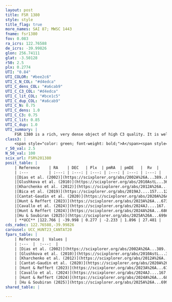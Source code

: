```yaml
---
layout: post
title: FSR 1380
style: style
title_flag: true
more_names: SAI 87; MWSC 1443
fname: fsr1380
fov: 0.083
ra_icrs: 122.76588
de_icrs: -39.99826
glon: 256.74111
glat: -3.50128
r50: 2.5
plx: 0.2774
UTI: "0.84"
UTI_COLOR: "#bee2c6"
UTI_C_N_COL: "#d4edca"
UTI_C_dens_COL: "#a6cab9"
UTI_C_C3_COL: "#d4edca"
UTI_C_lit_COL: "#bce1c5"
UTI_C_dup_COL: "#a6cab9"
UTI_C_N: 0.75
UTI_C_dens: 1.0
UTI_C_C3: 0.75
UTI_C_lit: 0.85
UTI_C_dup: 1.0
UTI_summary: |
    FSR 1380 is a rich, very dense object of high C3 quality. It is well-studied in the literature.
class3: |
    <span style="color: green; font-weight: bold;">A</span><span style="color: #FFC300; font-weight: bold;">B</span>
r_50_val: 2.5
N_50_val: 100
scix_url: FSR%201380
posit_table: |
    | Reference    | RA    | DEC   | Plx  | pmRA  | pmDE   |  Rv  |
    | :---         | :---: | :---: | :---: | :---: | :---: | :---: |
    |[Dias et al. (2002)](https://scixplorer.org/abs/2002A%26A...389..871D) | 122.771 | -39.998 | -- | -2.47 | 4.5 | -- |
    |[Glushkova et al. (2010)](https://scixplorer.org/abs/2010AstL...36...75G) | 122.771 | -39.998 | -- | -- | -- | -- |
    |[Kharchenko et al. (2012)](https://scixplorer.org/abs/2012A%26A...543A.156K) | 122.77 | -39.965 | -- | -5.7 | 5.91 | -- |
    |[Bica et al. (2019)](https://scixplorer.org/abs/2019AJ....157...12B) | 122.769 | -39.994 | -- | -- | -- | -- |
    |[Cantat-Gaudin et al. (2020)](https://scixplorer.org/abs/2020A%26A...640A...1C) | 122.764 | -39.994 | 0.26 | -2.221 | 1.87 | -- |
    |[Hunt & Reffert (2023)](https://scixplorer.org/abs/2023A%26A...673A.114H) | 122.77 | -39.995 | 0.271 | -2.244 | 1.906 | 27.734 |
    |[Cavallo et al. (2024)](https://scixplorer.org/abs/2024AJ....167...12C) | 122.77 | -40.004 | 0.272 | -- | -- | -- |
    |[Hunt & Reffert (2024)](https://scixplorer.org/abs/2024A%26A...686A..42H) | 122.77 | -39.995 | 0.271 | -2.244 | 1.906 | 27.734 |
    |[Hu & Soubiran (2025)](https://scixplorer.org/abs/2025A%26A...699A.246H) | 122.77 | -40.004 | -- | -- | -- | -- |
    | **UCC** |122.766 | -39.998 | 0.277 | -2.233 | 1.896 | 27.481 | 
cds_radec: 122.76588,-39.99826
carousel: UCC_HUNT23_CANTAT20
fpars_table: |
    | Reference |  Values |
    | :---  |  :---:  |
    | [Dias et al. (2002)](https://scixplorer.org/abs/2002A%26A...389..871D) | `E(B-V)=1.28, Dist=2290.0, Age=8.65` |
    | [Glushkova et al. (2010)](https://scixplorer.org/abs/2010AstL...36...75G) | `E(B-V)=1.28, Dm=11.8, Age=8.65` |
    | [Kharchenko et al. (2012)](https://scixplorer.org/abs/2012A%26A...543A.156K) | `e_bv=1.041, distance=3112, log_age=8.99` |
    | [Cantat-Gaudin et al. (2020)](https://scixplorer.org/abs/2020A%26A...640A...1C) | `AVNN=2.47, DMNN=12.56, AgeNN=9.01` |
    | [Hunt & Reffert (2023)](https://scixplorer.org/abs/2023A%26A...673A.114H) | `AV50=2.969, diffAV50=2.052, MOD50=12.559, logAge50=8.599` |
    | [Cavallo et al. (2024)](https://scixplorer.org/abs/2024AJ....167...12C) | `AV50=2.59, dMod50=12.17, logAge50=9.07, [Fe/H]50=0.47` |
    | [Hunt & Reffert (2024)](https://scixplorer.org/abs/2024A%26A...686A..42H) | `MassJ=820.097` |
    | [Hu & Soubiran (2025)](https://scixplorer.org/abs/2025A%26A...699A.246H) | `MA22=-0.15, MA23f=-0.26, MA23g=-0.09, MZ23=-0.29, MK24=-0.19, MF24=-0.3` |
shared_table: |
    
---
```

